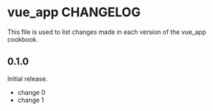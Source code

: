 # vue_app CHANGELOG

This file is used to list changes made in each version of the vue_app cookbook.

## 0.1.0

Initial release.

- change 0
- change 1
